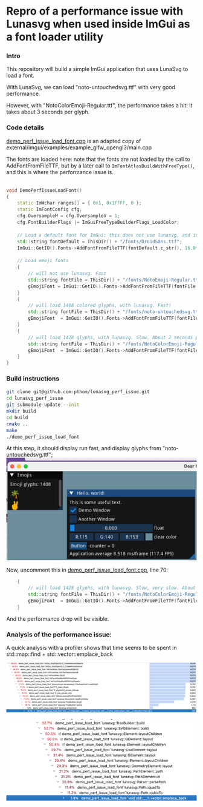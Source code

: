 # Repro of a performance issue with Lunasvg when used inside ImGui as a font loader utility

### Intro
This repository will build a simple ImGui application that uses LunaSvg to load a font.

With LunaSvg, we can load "noto-untouchedsvg.ttf" with very good performance.

However, with "NotoColorEmoji-Regular.ttf", the performance takes a hit: it takes about 3 seconds per glyph.

### Code details
[demo_perf_issue_load_font.cpp](demo_perf_issue_load_font.cpp) is an adapted copy of external/imgui/examples/example_glfw_opengl3/main.cpp

The fonts are loaded here: note that the fonts are not loaded by the call to AddFontFromFileTTF, but by a later call to `ImFontAtlasBuildWithFreeType()`, 
and this is where the performance issue is.

```cpp

void DemoPerfIssueLoadFont()
{
    static ImWchar ranges[] = { 0x1, 0x1FFFF, 0 };
    static ImFontConfig cfg;
    cfg.OversampleH = cfg.OversampleV = 1;
    cfg.FontBuilderFlags |= ImGuiFreeTypeBuilderFlags_LoadColor;

    // Load a default font for ImGui: this does not use lunasvg, and it is fast
    std::string fontDefault = ThisDir() + "/fonts/DroidSans.ttf";
    ImGui::GetIO().Fonts->AddFontFromFileTTF(fontDefault.c_str(), 16.0f, &cfg, ranges);

    // Load emoji fonts
    {
        // will not use lunasvg. Fast
        std::string fontFile = ThisDir() + "/fonts/NotoEmoji-Regular.ttf";
        gEmojiFont = ImGui::GetIO().Fonts->AddFontFromFileTTF(fontFile.c_str(), 30.0f, &cfg, ranges);
    }
    {
        // will load 1408 colored glyphs, with lunasvg. Fast!
        std::string fontFile = ThisDir() + "/fonts/noto-untouchedsvg.ttf";
        gEmojiFont  = ImGui::GetIO().Fonts->AddFontFromFileTTF(fontFile.c_str(), 30.0f, &cfg, ranges);
    }
    {
        // will load 1428 glyphs, with lunasvg. Slow. About 2 seconds per glyph
        std::string fontFile = ThisDir() + "/fonts/NotoColorEmoji-Regular.ttf";
        gEmojiFont  = ImGui::GetIO().Fonts->AddFontFromFileTTF(fontFile.c_str(), 30.0f, &cfg, ranges);
    }
}

```

### Build instructions

```bash
git clone git@github.com:pthom/lunasvg_perf_issue.git
cd lunasvg_perf_issue
git submodule update --init
mkdir build
cd build
cmake ..
make
./demo_perf_issue_load_font
```

At this step, it should display run fast, and display glyphs from "noto-untouchedsvg.ttf";
![img.png](images/shot.png)

Now, uncomment this in [demo_perf_issue_load_font.cpp](demo_perf_issue_load_font.cpp), line 70:

```cpp
    {
        // will load 1428 glyphs, with lunasvg. Slow, very slow. About 2 seconds per glyph!
        std::string fontFile = ThisDir() + "/fonts/NotoColorEmoji-Regular.ttf";
        gEmojiFont  = ImGui::GetIO().Fonts->AddFontFromFileTTF(fontFile.c_str(), 30.0f, &cfg, ranges);
    }
```

And the performance drop will be visible.


### Analysis of the performance issue:

A quick analysis with a profiler shows that time seems to be spent in std::map::find + std::vector::emplace_back 

![prof1](images/profile1.png)

![prof2](images/profile2.png)
